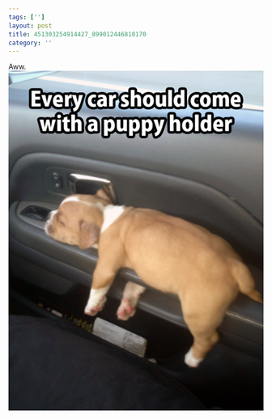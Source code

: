 ```yaml
---
tags: ['']
layout: post
title: 451303254914427_899012446810170
category: ''
---
```

Aww.
![451303254914427_899012446810170](/uploads/2015-1-30-451303254914427_899012446810170.jpg)
